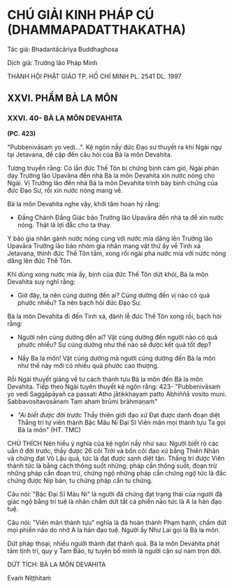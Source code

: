 # CHÚ GIẢI KINH PHÁP CÚ (DHAMMAPADATTHAKATHA)

Tác giả: Bhadantācāriya Buddhaghosa

Dịch giả: Trưởng lão Pháp Minh

THÀNH HỘI PHẬT GIÁO TP. HỒ CHÍ MINH
PL. 2541 DL. 1997

## XXVI. PHẨM BÀ LA MÔN

### XXVI. 40- BÀ LA MÔN DEVAHITA

**(PC. 423)**

"Pubbenivāsaṁ yo vedi...". Kệ ngôn nầy đức Đạo sư thuyết ra khi Ngài ngự tại Jetavana, đề cập đến câu hỏi của Bà la môn Devahita.

Tương truyền rằng: Có lần đức Thế Tôn bị chứng bịnh cảm gió, Ngài phán dạy Trưởng lão
Upavāna đến nhà Bà la môn Devahita xin nước nóng cho Ngài. Vị Trưởng lão đến nhà Bà la môn
Devahita trình bày bịnh chứng của đức Đạo Sư, rồi xin nước nóng mang về.

Bà la môn Devahita nghe vậy, khởi tâm hoan hỷ rằng:

- Đấng Chánh Đẳng Giác bảo Trưởng lão Upavāra đến nhà ta để xin nước nóng. Thật là lợi đẵc cho ta thay.

Y bảo gia nhân gánh nước nóng cùng với nước mía dâng lên Trưởng lão Upavāra
Trưởng lão bảo nhóm gia nhân mang vật thứ ấy về Tinh xá Jetavana, thỉnh đức Thế Tôn tắm, xong rồi ngài pha nước mía với nước nóng dâng lên đức Thế Tôn.

Khi dùng xong nước mía ấy, bịnh của đức Thế Tôn dứt khỏi, Bà la môn Devahita suy nghĩ rằng:

- Giờ đây, ta nên cúng dường đến ai? Cúng dường đến vị nào có quả phước nhiều? Ta nên bạch hỏi đức Đạo Sư.

Bà la môn Devahita đi đến Tinh xá, đảnh lễ đức Thế Tôn xong rồi, bạch hỏi rằng:

- Người nên cúng dường đến ai? Vật cúng dường đến người nào có quả phước nhiều? Sự cúng dường như thế nào sẽ được kết quả tốt đẹp?

- Nầy Ba la môn! Vật cúng dường mà người cúng dường đến Bà la môn như thế này mới có nhiều quả phước cao thượng.

Rồi Ngài thuyết giảng về tư cách thành tựu Bà la môn đến Bà la môn Devahita.
Tiếp theo Ngài tuyên thuyết kệ ngôn rằng: 423- "Pubbenivāsaṁ yo vedi
Saggāpāyañ ca passati
Atho jātikkhayaṁ patto
Abhiññā vosito muni.
Sabbavositavosānaṁ
Tam ahaṁ brūmi brāhmaṇaṁ"

- _"Ai biết được đời trước_
  Thấy thiên giới đạo xứ Đạt được danh đoạn diệt
  Thắng trí tự viên thành
  Bậc Mâu Ni Đại Sĩ
  Viên mãn mọi thành tựu
  Ta gọi Bà la môn" (HT. TMC)

CHÚ THÍCH
Nên hiểu ý nghĩa của kệ ngôn nầy như sau:
Người biết rõ các uẩn ở đời trước, thấy được 26 cõi Trời và bốn cõi đạo xứ bằng Thiên Nhãn và chứng đạt Vô Lậu quả, tức là đạt được sanh diệt tận. Thắng trí được Viên thành tức là bằng cách thông suốt những; pháp cần thông suốt, đoạn trừ những pháp cần đoạn trừ, chứng ngộ những pháp cần chứng ngộ tức là đắc chứng được Níp bàn, tu chứng pháp cần tu chứng.

Câu nói: "Bậc Đại Sĩ Mâu Ni" là người đã chứng đạt trạng thái của người đã giác ngộ bằng trí tuệ là nhân chấm dứt tất cả phiền não tức là A la hán đạo tuệ.

Câu nói: "Viên mãn thành tựu" nghĩa là đã hoàn thành Phạm hạnh, chấm dứt mọi phiền não do nhờ A la hán đạo tuệ. Người ấy Như Lai gọi là Bà la môn.

Dứt pháp thoại, nhiều người thành đạt thánh quả. Bà la môn Devahita phát tâm tịnh trí, quy y
Tam Bảo, tự tuyên bố mình là người cận sự nam trọn đời.

DỨT TÍCH: BÀ LA MÔN DEVAHITA

Evaṁ Niṭṭhitaṁ
